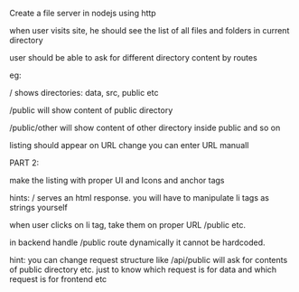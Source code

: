 Create a file server in nodejs using http

when user visits site, he should see the list of all files and folders in current directory

user should be able to ask for different directory content by routes

eg:

/ shows directories: data, src, public etc

/public will show content of public directory

/public/other will show content of other directory inside public and so on

listing should appear on URL change you can enter URL manuall



PART 2:

make the listing with proper UI and Icons and anchor tags

hints: / serves an html response. you will have to manipulate li tags as strings yourself

when user clicks on li tag, take them on proper URL /public etc.

in backend handle /public route dynamically it cannot be hardcoded.

hint: you can change request structure like /api/public will ask for contents of public directory etc. just to know which request is for data and which request is for frontend etc